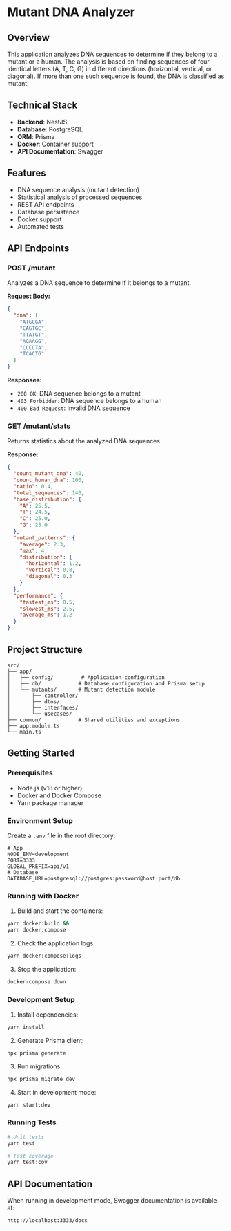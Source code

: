 # Mutant DNA Analyzer

## Overview
This application analyzes DNA sequences to determine if they belong to a mutant or a human. The analysis is based on finding sequences of four identical letters (A, T, C, G) in different directions (horizontal, vertical, or diagonal). If more than one such sequence is found, the DNA is classified as mutant.

## Technical Stack
- **Backend**: NestJS
- **Database**: PostgreSQL
- **ORM**: Prisma
- **Docker**: Container support
- **API Documentation**: Swagger

## Features
- DNA sequence analysis (mutant detection)
- Statistical analysis of processed sequences
- REST API endpoints
- Database persistence
- Docker support
- Automated tests

## API Endpoints

### POST /mutant
Analyzes a DNA sequence to determine if it belongs to a mutant.

**Request Body:**
```json
{
  "dna": [
    "ATGCGA",
    "CAGTGC",
    "TTATGT",
    "AGAAGG",
    "CCCCTA",
    "TCACTG"
  ]
}
```

**Responses:**
- `200 OK`: DNA sequence belongs to a mutant
- `403 Forbidden`: DNA sequence belongs to a human
- `400 Bad Request`: Invalid DNA sequence

### GET /mutant/stats
Returns statistics about the analyzed DNA sequences.

**Response:**
```json
{
  "count_mutant_dna": 40,
  "count_human_dna": 100,
  "ratio": 0.4,
  "total_sequences": 140,
  "base_distribution": {
    "A": 25.5,
    "T": 24.5,
    "C": 25.0,
    "G": 25.0
  },
  "mutant_patterns": {
    "average": 2.3,
    "max": 4,
    "distribution": {
      "horizontal": 1.2,
      "vertical": 0.8,
      "diagonal": 0.3
    }
  },
  "performance": {
    "fastest_ms": 0.5,
    "slowest_ms": 2.5,
    "average_ms": 1.2
  }
}
```

## Project Structure
```
src/
├── app/
│   ├── config/         # Application configuration
│   ├── db/            # Database configuration and Prisma setup
│   └── mutants/       # Mutant detection module
│       ├── controller/
│       ├── dtos/
│       ├── interfaces/
│       └── usecases/
├── common/            # Shared utilities and exceptions
├── app.module.ts
└── main.ts
```

## Getting Started

### Prerequisites
- Node.js (v18 or higher)
- Docker and Docker Compose
- Yarn package manager

### Environment Setup
Create a `.env` file in the root directory:

```env
# App
NODE_ENV=development
PORT=3333
GLOBAL_PREFIX=api/v1
# Database
DATABASE_URL=postgresql://postgres:password@host:port/db
```

### Running with Docker
1. Build and start the containers:
```bash
yarn docker:build &&
yarn docker:compose
```

2. Check the application logs:
```bash
yarn docker:compose:logs
```

3. Stop the application:
```bash
docker-compose down
```

### Development Setup
1. Install dependencies:
```bash
yarn install
```

2. Generate Prisma client:
```bash
npx prisma generate
```

3. Run migrations:
```bash
npx prisma migrate dev
```

4. Start in development mode:
```bash
yarn start:dev
```

### Running Tests
```bash
# Unit tests
yarn test

# Test coverage
yarn test:cov
```

## API Documentation
When running in development mode, Swagger documentation is available at:
```
http://localhost:3333/docs
```

